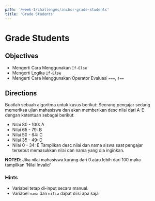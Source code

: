 ```yaml
---
path: '/week-1/challenges/anchor-grade-students'
title: 'Grade Students'
---
```


# Grade Students

## Objectives

* Mengerti Cara Menggunakan `If-Else`
* Mengerti Logika `If-Else`
* Mengerti Cara Menggunakan Operator Evaluasi `===`, `!==`

## Directions

Buatlah sebuah algoritma untuk kasus berikut:
Seorang pengajar sedang memeriksa ujian mahasiswa dan akan memberikan desc nilai dari A-E dengan ketentuan sebagai berikut:
 - Nilai 80 - 100: A
 - Nilai 65 - 79: B
 - Nilai 50 - 64: C
 - Nilai 35 - 49: D
 - Nilai 0 - 34: E
 Tampilkan desc nilai dan nama siswa saat pengajar tersebut memasukkan nilai dan nama yang dia inginkan.

**NOTED**:
Jika nilai mahasiswa kurang dari 0 atau lebih dari 100 maka tampilkan 'Nilai Invalid'

### Hints

* Variabel tetap di-input secara manual.
* Variabel `nama` dan `nilia` dapat diisi apa saja
